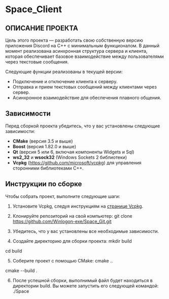 # Space_Client

## ОПИСАНИЕ ПРОЕКТА

Цель этого проекта — разработать свою собственную версию приложения Discord  на C++ с минимальным функционалом. В данный момент реализована асинхронная структура сервера и клиента, которая обеспечивает базовое взаимодействие между пользователями через текстовые сообщения. 

Следующие функции реализованы в текущей версии:

- Подключение и отключение клиента к серверу.
- Отправка и прием текстовых сообщений между клиентами через сервер.
- Асинхронное взаимодействие для обеспечения плавного общения.

## Зависимости

Перед сборкой проекта убедитесь, что у вас установлены следующие зависимости:

- **CMake** (версия 3.5 и выше)
- **Boost** (версия 1.82.0 и выше)
- **Qt** (версия 5 или 6, включая компоненты Widgets и Sql)
- **ws2_32** и **wsock32** (Windows Sockets 2 библиотеки)
- **Vcpkg** (https://github.com/microsoft/vcpkg) для управления сторонними библиотеками C++.

## Инструкции по сборке

Чтобы собрать проект, выполните следующие шаги:

1. Установите Vcpkg, следуя инструкциям на [странице Vcpkg](https://github.com/microsoft/vcpkg).

2. Клонируйте репозиторий на свой компьютер:
 git clone https://github.com/Winlogon-exe/Space_Git.git

3. Убедитесь, что у вас установлены все необходимые зависимости.

4. Создайте директорию для сборки проекта:
mkdir build

cd build

5. Соберите проект с помощью CMake:
cmake ..

cmake --build .

6. После успешной сборки, выполнимый файл будет находиться в директории build. Вы можете запустить его следующей командой:
./Space





